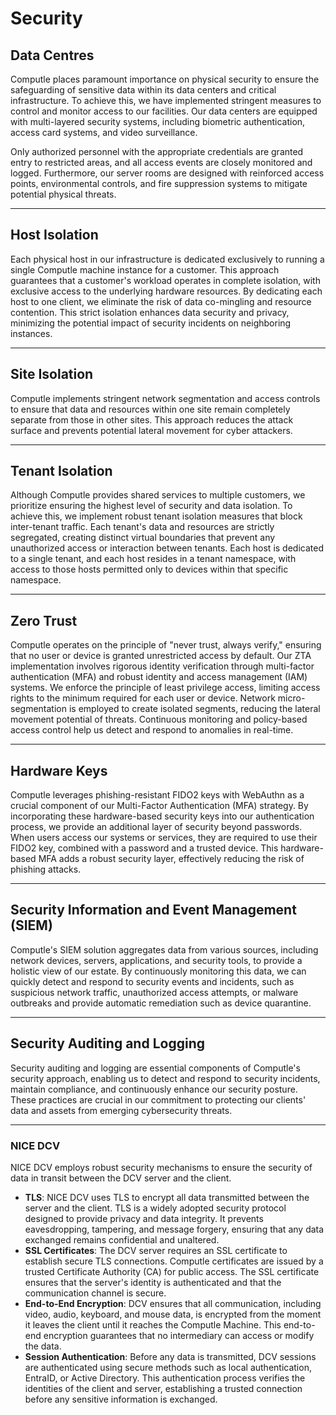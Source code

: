 # Security

## Data Centres

Computle places paramount importance on physical security to ensure the safeguarding of sensitive data within its data centers and critical infrastructure. To achieve this, we have implemented stringent measures to control and monitor access to our facilities. Our data centers are equipped with multi-layered security systems, including biometric authentication, access card systems, and video surveillance.

Only authorized personnel with the appropriate credentials are granted entry to restricted areas, and all access events are closely monitored and logged. Furthermore, our server rooms are designed with reinforced access points, environmental controls, and fire suppression systems to mitigate potential physical threats.&#x20;

***

## Host Isolation

Each physical host in our infrastructure is dedicated exclusively to running a single Computle machine instance for a customer. This approach guarantees that a customer's workload operates in complete isolation, with exclusive access to the underlying hardware resources. By dedicating each host to one client, we eliminate the risk of data co-mingling and resource contention. This strict isolation enhances data security and privacy, minimizing the potential impact of security incidents on neighboring instances.&#x20;

***

## Site Isolation

Computle implements stringent network segmentation and access controls to ensure that data and resources within one site remain completely separate from those in other sites. This approach reduces the attack surface and prevents potential lateral movement for cyber attackers.

***

## Tenant Isolation&#x20;

Although Computle provides shared services to multiple customers, we prioritize ensuring the highest level of security and data isolation. To achieve this, we implement robust tenant isolation measures that block inter-tenant traffic. Each tenant's data and resources are strictly segregated, creating distinct virtual boundaries that prevent any unauthorized access or interaction between tenants. Each host is dedicated to a single tenant, and each host resides in a tenant namespace, with access to those hosts permitted only to devices within that specific namespace.

***

## Zero Trust

Computle operates on the principle of "never trust, always verify," ensuring that no user or device is granted unrestricted access by default. Our ZTA implementation involves rigorous identity verification through multi-factor authentication (MFA) and robust identity and access management (IAM) systems. We enforce the principle of least privilege access, limiting access rights to the minimum required for each user or device. Network micro-segmentation is employed to create isolated segments, reducing the lateral movement potential of threats. Continuous monitoring and policy-based access control help us detect and respond to anomalies in real-time.

***

## Hardware Keys

Computle leverages phishing-resistant FIDO2 keys with WebAuthn as a crucial component of our Multi-Factor Authentication (MFA) strategy. By incorporating these hardware-based security keys into our authentication process, we provide an additional layer of security beyond passwords. When users access our systems or services, they are required to use their FIDO2 key, combined with a password and a trusted device. This hardware-based MFA adds a robust security layer, effectively reducing the risk of phishing attacks.

***

## Security Information and Event Management (SIEM)

Computle's SIEM solution aggregates data from various sources, including network devices, servers, applications, and security tools, to provide a holistic view of our estate. By continuously monitoring this data, we can quickly detect and respond to security events and incidents, such as suspicious network traffic, unauthorized access attempts, or malware outbreaks and provide automatic remediation such as device quarantine.

***

## Security Auditing and Logging

Security auditing and logging are essential components of Computle's security approach, enabling us to detect and respond to security incidents, maintain compliance, and continuously enhance our security posture. These practices are crucial in our commitment to protecting our clients' data and assets from emerging cybersecurity threats.

***

### NICE DCV

NICE DCV employs robust security mechanisms to ensure the security of data in transit between the DCV server and the client. &#x20;

* **TLS**: NICE DCV uses TLS to encrypt all data transmitted between the server and the client. TLS is a widely adopted security protocol designed to provide privacy and data integrity. It prevents eavesdropping, tampering, and message forgery, ensuring that any data exchanged remains confidential and unaltered.
* **SSL Certificates**: The DCV server requires an SSL certificate to establish secure TLS connections. Computle certificates are issued by a trusted Certificate Authority (CA) for public access. The SSL certificate ensures that the server's identity is authenticated and that the communication channel is secure.
* **End-to-End Encryption**: DCV ensures that all communication, including video, audio, keyboard, and mouse data, is encrypted from the moment it leaves the client until it reaches the Computle Machine. This end-to-end encryption guarantees that no intermediary can access or modify the data.
* **Session Authentication**: Before any data is transmitted, DCV sessions are authenticated using secure methods such as local authentication, EntraID, or Active Directory. This authentication process verifies the identities of the client and server, establishing a trusted connection before any sensitive information is exchanged.











